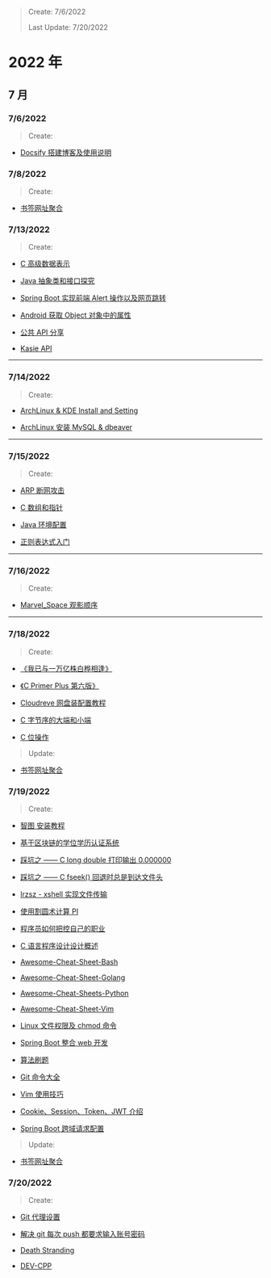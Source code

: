 > Create: 7/6/2022
>
> Last Update: 7/20/2022

# **2022 年**

## **7 月**

### **7/6/2022**

> Create:

- [Docsify 搭建博客及使用说明](/2022/07/docsify.md)

### **7/8/2022**

> Create:

- [书签网址聚合](/2022/07/bookmark.md)

### **7/13/2022**

> Create:

- [C 高级数据表示](/2022/07/c-advanced-data.md)

- [Java 抽象类和接口探究](/2022/07/java-base-abstract-class-and-interface.md)

- [Spring Boot 实现前端 Alert 操作以及网页跳转](/2022/07/spring-boot-alert-in-browser.md)

- [Android 获取 Object 对象中的属性](/2022/07/android-get-object-value.md)

- [公共 API 分享](2022/07/public-api.md)

- [Kasie API](/2022/07/kasie-api.md)

---

### **7/14/2022**

> Create:

- [ArchLinux & KDE Install and Setting](/2022/07/archlinux-kde-install-and-setting.md)

- [ArchLinux 安装 MySQL & dbeaver](/2022/07/archlinux-mysql-dbeaver.md)

---

### **7/15/2022**

> Create:

- [ARP 断网攻击](/2022/07/arp.md)

- [C 数组和指针](/2022/07/c-base-array-and-pointer.md)

- [Java 环境配置](/2022/07/java-environment-install.md)

- [正则表达式入门](/2022/07/introduction-to-regex.md)

---

### **7/16/2022**

> Create:

- [Marvel_Space 观影顺序]()

---

### **7/18/2022**

> Create:

- [《我已与一万亿株白桦相逢》](/2022/07/book-1.md)

- [《C Primer Plus 第六版》](/2022/07/book-2.md)

- [Cloudreve 网盘装配置教程](/2022/07/cloudreve.md)

- [C 字节序的大端和小端](/2022/07/big-endian-little-endian.md)

- [C 位操作](/2022/07/c-base-bit-manipulation.md)

> Update:

- [书签网址聚合](/2022/07/bookmark.md)

### **7/19/2022**

> Create:

- [智图 安装教程](/2022/07/zhitu.md)

- [基于区块链的学位学历认证系统](/2022/07/block-chain.md)

- [踩坑之 —— C long double 打印输出 0.000000](/2022/07/c-hole-1.md)

- [踩坑之 —— C fseek() 回退时总是到达文件头](/2022/07/c-hole-2.md)

- [lrzsz - xshell 实现文件传输](/2022/07/linux-plugin-lrzsz.md)

- [使用割圆术计算 PI](/2022/07/cal-pi.md)

- [程序员如何把控自己的职业](/2022/07/career-development.md)

- [C 语言程序设计设计概述](/2022/07/c-base-chapter-01.md)

- [Awesome-Cheat-Sheet-Bash](/2022/07/cheat-sheet-bash.md)

- [Awesome-Cheat-Sheet-Golang](/2022/07/cheat-sheet-golang.md)

- [Awesome-Cheat-Sheets-Python](/2022/07/cheat-sheet-python.md)

- [Awesome-Cheat-Sheet-Vim](/2022/07/cheat-sheet-vim.md)

- [Linux 文件权限及 chmod 命令](/2022/07/linux-command-chmod.md)

- [Spring Boot 整合 web 开发](/2022/07/spring-boot-web.md)

- [算法刷题](/2022/07/algorithm-leetcode.md)

- [Git 命令大全](/2022/07/git-command.md)

- [Vim 使用技巧](/2022/07/vim.md)

- [Cookie、Session、Token、JWT 介绍](/2022/07/cookie-session-token-jwt.md)

- [Spring Boot 跨域请求配置](/2022/07/spring-boot-cors.md)

> Update:

- [书签网址聚合](/2022/07/bookmark.md)

### **7/20/2022**

> Create:

- [Git 代理设置](/2022/07/git-proxy.md)

- [解决 git 每次 push 都要求输入账号密码](/2022/07/git-login.md)

- [Death Stranding](/2022/07/death-stranding.md)

- [DEV-CPP](/2022/07/ide-dev-cpp.md)
